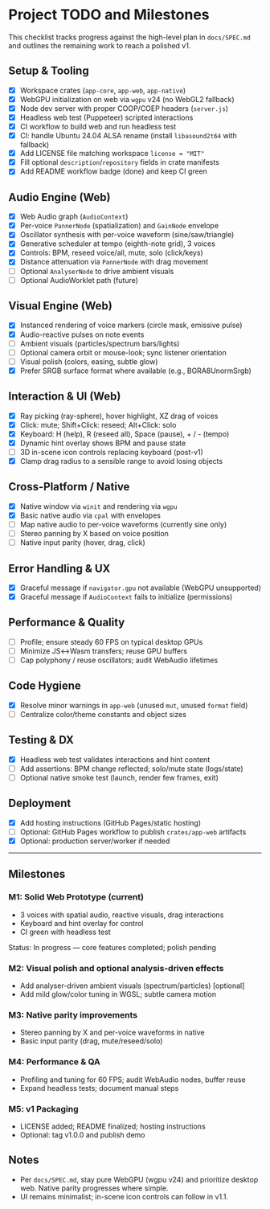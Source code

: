# Project TODO and Milestones

This checklist tracks progress against the high-level plan in `docs/SPEC.md` and outlines the remaining work to reach a polished v1.

## Setup & Tooling

- [x] Workspace crates (`app-core`, `app-web`, `app-native`)
- [x] WebGPU initialization on web via `wgpu` v24 (no WebGL2 fallback)
- [x] Node dev server with proper COOP/COEP headers (`server.js`)
- [x] Headless web test (Puppeteer) scripted interactions
- [x] CI workflow to build web and run headless test
- [x] CI: handle Ubuntu 24.04 ALSA rename (install `libasound2t64` with fallback)
- [x] Add LICENSE file matching workspace `license = "MIT"`
- [x] Fill optional `description`/`repository` fields in crate manifests
- [x] Add README workflow badge (done) and keep CI green

## Audio Engine (Web)

- [x] Web Audio graph (`AudioContext`)
- [x] Per-voice `PannerNode` (spatialization) and `GainNode` envelope
- [x] Oscillator synthesis with per-voice waveform (sine/saw/triangle)
- [x] Generative scheduler at tempo (eighth-note grid), 3 voices
- [x] Controls: BPM, reseed voice/all, mute, solo (click/keys)
- [x] Distance attenuation via `PannerNode` with drag movement
- [ ] Optional `AnalyserNode` to drive ambient visuals
- [ ] Optional AudioWorklet path (future)

## Visual Engine (Web)

- [x] Instanced rendering of voice markers (circle mask, emissive pulse)
- [x] Audio-reactive pulses on note events
- [ ] Ambient visuals (particles/spectrum bars/lights)
- [ ] Optional camera orbit or mouse-look; sync listener orientation
- [ ] Visual polish (colors, easing, subtle glow)
- [x] Prefer SRGB surface format where available (e.g., BGRA8UnormSrgb)

## Interaction & UI (Web)

- [x] Ray picking (ray-sphere), hover highlight, XZ drag of voices
- [x] Click: mute; Shift+Click: reseed; Alt+Click: solo
- [x] Keyboard: H (help), R (reseed all), Space (pause), + / - (tempo)
- [x] Dynamic hint overlay shows BPM and pause state
- [ ] 3D in-scene icon controls replacing keyboard (post-v1)
- [x] Clamp drag radius to a sensible range to avoid losing objects

## Cross-Platform / Native

- [x] Native window via `winit` and rendering via `wgpu`
- [x] Basic native audio via `cpal` with envelopes
- [ ] Map native audio to per-voice waveforms (currently sine only)
- [ ] Stereo panning by X based on voice position
- [ ] Native input parity (hover, drag, click)

## Error Handling & UX

- [x] Graceful message if `navigator.gpu` not available (WebGPU unsupported)
- [x] Graceful message if `AudioContext` fails to initialize (permissions)

## Performance & Quality

- [ ] Profile; ensure steady 60 FPS on typical desktop GPUs
- [ ] Minimize JS↔Wasm transfers; reuse GPU buffers
- [ ] Cap polyphony / reuse oscillators; audit WebAudio lifetimes

## Code Hygiene

- [x] Resolve minor warnings in `app-web` (unused `mut`, unused `format` field)
- [ ] Centralize color/theme constants and object sizes

## Testing & DX

- [x] Headless web test validates interactions and hint content
- [ ] Add assertions: BPM change reflected; solo/mute state (logs/state)
- [ ] Optional native smoke test (launch, render few frames, exit)

## Deployment

- [x] Add hosting instructions (GitHub Pages/static hosting)
- [ ] Optional: GitHub Pages workflow to publish `crates/app-web` artifacts
- [x] Optional: production server/worker if needed

---

## Milestones

### M1: Solid Web Prototype (current)

- 3 voices with spatial audio, reactive visuals, drag interactions
- Keyboard and hint overlay for control
- CI green with headless test

Status: In progress — core features completed; polish pending

### M2: Visual polish and optional analysis-driven effects

- Add analyser-driven ambient visuals (spectrum/particles) [optional]
- Add mild glow/color tuning in WGSL; subtle camera motion

### M3: Native parity improvements

- Stereo panning by X and per-voice waveforms in native
- Basic input parity (drag, mute/reseed/solo)

### M4: Performance & QA

- Profiling and tuning for 60 FPS; audit WebAudio nodes, buffer reuse
- Expand headless tests; document manual steps

### M5: v1 Packaging

- LICENSE added; README finalized; hosting instructions
- Optional: tag v1.0.0 and publish demo

## Notes

- Per `docs/SPEC.md`, stay pure WebGPU (wgpu v24) and prioritize desktop web. Native parity progresses where simple.
- UI remains minimalist; in-scene icon controls can follow in v1.1.
